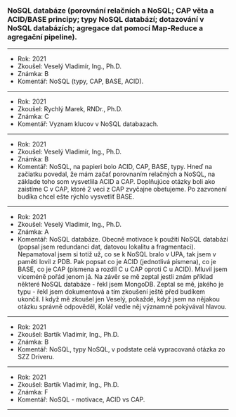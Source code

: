 ### NoSQL databáze (porovnání relačních a NoSQL; CAP věta a ACID/BASE principy; typy NoSQL databází; dotazování v NoSQL databázích; agregace dat pomocí Map-Reduce a agregační pipeline).

----------------------------------------

- Rok: 2021
- Zkoušel: Veselý Vladimír, Ing., Ph.D.
- Známka: B
- Komentář: NoSQL (typy, CAP, BASE, ACID).

----------------------------------------

- Rok: 2021
- Zkoušel: Rychlý Marek, RNDr., Ph.D.
- Známka: C
- Komentář: Vyznam klucov v NoSQL databazach.

----------------------------------------

- Rok: 2021
- Zkoušel: Veselý Vladimír, Ing., Ph.D.
- Známka: B
- Komentář: NoSQL, na papieri bolo ACID, CAP, BASE, typy. Hneď na začiatku povedal, že mám začať porovnaním relačných a NoSQL, na základe toho som vysvetlila ACID a CAP. Doplňujúce otázky boli ako zaistíme C v CAP, ktoré 2 veci z CAP zvyčajne obetujeme. Po zazvonení budíka chcel ešte rýchlo vysvetliť BASE.

----------------------------------------

- Rok: 2021
- Zkoušel: Veselý Vladimír, Ing., Ph.D.
- Známka: A
- Komentář: NoSQL databáze. Obecně motivace k použití NoSQL databází (popsal jsem redundanci dat, datovou lokalitu a fragmentaci). Nepamatoval jsem si totiž už, co se k NoSQL bralo v UPA, tak jsem v paměti lovil z PDB. Pak popsat co je ACID (jednotlivá písmena), co je BASE, co je CAP (písmena a rozdíl C u CAP oproti C u ACID). Mluvil jsem víceméně pořád jenom já. Na závěr se mě zeptal jestli znám příklad některé NoSQL databáze - řekl jsem MongoDB. Zeptal se mě, jakého je typu - řekl jsem dokumentová a tím zkoušení ještě před budíkem ukončil. I když mě zkoušel jen Veselý, pokaždé, když jsem na nějakou otázku správně odpověděl, Kolář vedle něj významně pokývával hlavou.

----------------------------------------

- Rok: 2021
- Zkoušel: Bartík Vladimír, Ing., Ph.D.
- Známka: B
- Komentář: NoSQL, typy NoSQL, v podstate celá vypracovaná otázka zo SZZ Driveru.

----------------------------------------

- Rok: 2021
- Zkoušel: Bartík Vladimír, Ing., Ph.D.
- Známka: F
- Komentář: NoSQL - motivace, ACID vs CAP.

----------------------------------------
